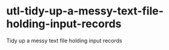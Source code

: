 # utl-tidy-up-a-messy-text-file-holding-input-records
Tidy up a messy text file holding input records
